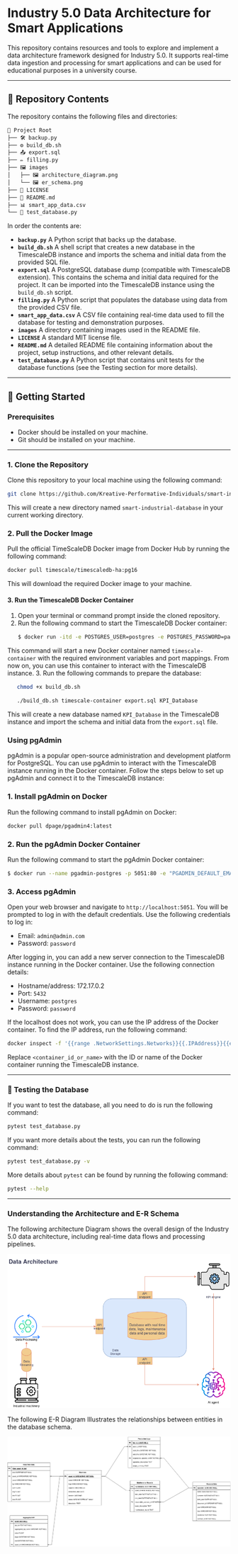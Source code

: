 # Industry 5.0 Data Architecture for Smart Applications

This repository contains resources and tools to explore and implement a data architecture framework designed for Industry 5.0. It supports real-time data ingestion and processing for smart applications and can be used for educational purposes in a university course.

---

## 📁 Repository Contents

The repository contains the following files and directories:
```bash
📂 Project Root
├── 🛠️ backup.py
├── ⚙️ build_db.sh
├── 📤 export.sql
├── ✏️ filling.py
├── 🖼️ images
│   ├── 🖼️ architecture_diagram.png
│   └── 🖼️ er_schema.png
├── 📜 LICENSE
├── 📖 README.md
├── 📊 smart_app_data.csv
└── 🧪 test_database.py
```
In order the contents are:
- **`backup.py`**
A Python script that backs up the database.
- **`build_db.sh`**
A shell script that creates a new database in the TimescaleDB instance and imports the schema and initial data from the provided SQL file.
- **`export.sql`**
A PostgreSQL database dump (compatible with TimescaleDB extension). This contains the schema and initial data required for the project. It can be imported into the TimescaleDB instance using the `build_db.sh` script.
- **`filling.py`**
A Python script that populates the database using data from the provided CSV file.
- **`smart_app_data.csv`**
   A CSV file containing real-time data used to fill the database for testing and demonstration purposes.
- **`images`**
   A directory containing images used in the README file.
- **`LICENSE`**
   A standard MIT license file.
- **`README.md`**
   A detailed README file containing information about the project, setup instructions, and other relevant details.
- **`test_database.py`**
   A Python script that contains unit tests for the database functions (see the Testing section for more details).
---

## 🚀 Getting Started

### Prerequisites

- Docker should be installed on your machine.
- Git should be installed on your machine.

---

### 1. Clone the Repository

Clone this repository to your local machine using the following command:

```bash
git clone https://github.com/Kreative-Performative-Individuals/smart-industrial-database
```

This will create a new directory named `smart-industrial-database` in your current working directory.

### 2. Pull the Docker Image

Pull the official TimeScaleDB Docker image from Docker Hub by running the following command:

```bash
docker pull timescale/timescaledb-ha:pg16
```

This will download the required Docker image to your machine.

#### 3. Run the TimescaleDB Docker Container

1. Open your terminal or command prompt inside the cloned repository.
2. Run the following command to start the TimescaleDB Docker container:
   ```bash
   $ docker run -itd -e POSTGRES_USER=postgres -e POSTGRES_PASSWORD=password -p 5432:5432 -v ./data:/var/lib/postgresql/data --name timescale-container timescale/timescaledb-ha:pg16
   ```

This command will start a new Docker container named `timescale-container` with the required environment variables and port mappings. From now on, you can use this container to interact with the TimescaleDB instance.
3. Run the following commands to prepare the database:

```bash
   chmod +x build_db.sh
```

```bash
   ./build_db.sh timescale-container export.sql KPI_Database
```

This will create a new database named `KPI_Database` in the TimescaleDB instance and import the schema and initial data from the `export.sql` file.

### Using pgAdmin

pgAdmin is a popular open-source administration and development platform for PostgreSQL. You can use pgAdmin to interact with the TimescaleDB instance running in the Docker container. Follow the steps below to set up pgAdmin and connect it to the TimescaleDB instance:

### 1. Install pgAdmin on Docker

Run the following command to install pgAdmin on Docker:

```bash
docker pull dpage/pgadmin4:latest
```

### 2. Run the pgAdmin Docker Container

Run the following command to start the pgAdmin Docker container:

```bash
$ docker run --name pgadmin-postgres -p 5051:80 -e "PGADMIN_DEFAULT_EMAIL=admin@admin.com" -e "PGADMIN_DEFAULT_PASSWORD=password" -d dpage/pgadmin4
```

### 3. Access pgAdmin

Open your web browser and navigate to `http://localhost:5051`. You will be prompted to log in with the default credentials. Use the following credentials to log in:

- Email: `admin@admin.com`
- Password: `password`

After logging in, you can add a new server connection to the TimescaleDB instance running in the Docker container. Use the following connection details:

- Hostname/address: 172.17.0.2
- Port: `5432`
- Username: `postgres`
- Password: `password`

If the localhost does not work, you can use the IP address of the Docker container. To find the IP address, run the following command:

```bash
docker inspect -f '{{range .NetworkSettings.Networks}}{{.IPAddress}}{{end}}' <container_id_or_name>
```

Replace `<container_id_or_name>` with the ID or name of the Docker container running the TimescaleDB instance.

---
### 🧪 Testing the Database
If you want to test the database, all you need to do is run the following command:

```bash
pytest test_database.py
```
If you want more details about the tests, you can run the following command:

```bash
pytest test_database.py -v
```
More details about `pytest` can be found by running the following command:

```bash
pytest --help
```
---

### Understanding the Architecture and E-R Schema
The following architecture Diagram shows the overall design of the Industry 5.0 data architecture, including real-time data flows and processing pipelines.

![architecture_diagram](images/architecture_diagram.png)

The following E-R Diagram Illustrates the relationships between entities in the database schema.

![er_schema](images/er_schema.png)

